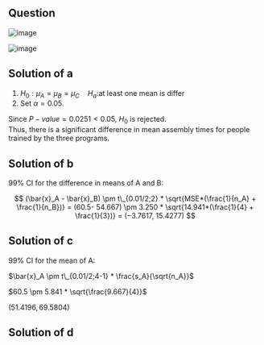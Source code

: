## Question

![image](https://github.com/user-attachments/assets/64e6c932-ba49-4d46-9900-e3adefd0f4cb)

![image](https://github.com/user-attachments/assets/c70cf92e-d3a0-48a0-919f-f9e806d1e0be)

## Solution of a
1. $H_0:\mu_A = \mu_B = \mu_C \quad H_a$:at least one mean is differ
2. Set $\alpha = 0.05$.

Since $P-value = 0.0251 < 0.05$, $H_0$ is rejected.  
Thus, there is a significant difference in mean assembly times for people trained by the three programs.

## Solution of b
99% CI for the difference in means of A and B:

$$
(\bar{x}_A - \bar{x}_B) \pm t\_{0.01/2;2} * \sqrt{MSE*(\frac{1}{n_A} + \frac{1}{n_B})}  
= (60.5- 54.667) \pm 3.250 * \sqrt{14.941*(\frac{1}{4} + \frac{1}{3})}  
= (−3.7617, 15.4277)
$$

## Solution of c
99% CI for the mean of A:

$\bar{x}_A \pm t\_{0.01/2;4-1} * \frac{s_A}{\sqrt{n_A}}$

$60.5 \pm 5.841 * \sqrt{\frac{9.667}{4}}$

$(51.4196, 69.5804)$

## Solution of d
